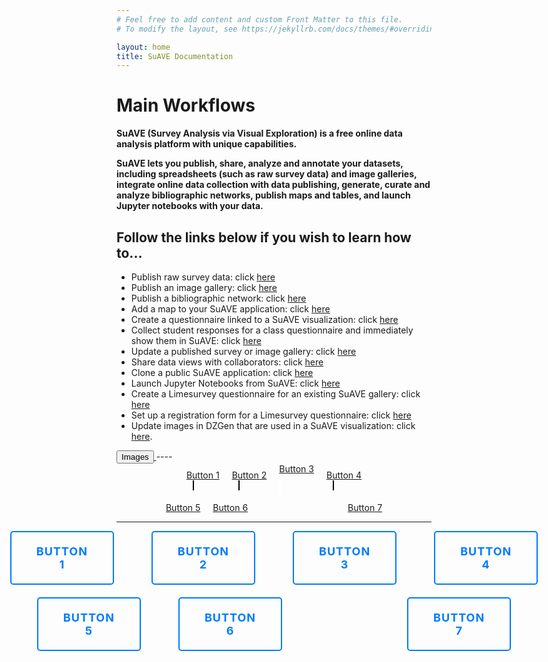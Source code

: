 ```yaml
---
# Feel free to add content and custom Front Matter to this file.
# To modify the layout, see https://jekyllrb.com/docs/themes/#overriding-theme-defaults

layout: home
title: SuAVE Documentation
---
```



# <b>Main Workflows</b>

**SuAVE (Survey Analysis via Visual Exploration) is a free online data analysis platform with unique capabilities.**

**SuAVE lets you publish, share, analyze and annotate your datasets, including spreadsheets (such as raw survey data) and image galleries, integrate online data collection with data publishing, generate, curate and analyze bibliographic networks, publish maps and tables, and launch Jupyter notebooks with your data.**

<h2>Follow the links below if you wish to learn how to...</h2>

- Publish raw survey data: click [here](https://suave-ucsd.github.io/SuAVE-Documentation/Upload_Dataset.html)
- Publish an image gallery: click [here](https://suave-ucsd.github.io/SuAVE-Documentation/Publish_Gallery.html)
- Publish a bibliographic network: click [here](https://suave-ucsd.github.io/SuAVE-Documentation/Bibliographic_Network_Pulbish.html)
- Add a map to your SuAVE application: click [here](https://suave-ucsd.github.io/SuAVE-Documentation/Add_Map_SuAVE.html)
- Create a questionnaire linked to a SuAVE visualization: click [here](https://suave-ucsd.github.io/SuAVE-Documentation/SuAVE_Survey.html)
- Collect student responses for a class questionnaire and immediately show them in SuAVE: click [here](https://suave-ucsd.github.io/SuAVE-Documentation/SuAVE_Class_Survey.html)
- Update a published survey or image gallery: click [here](https://suave-ucsd.github.io/SuAVE-Documentation/Update_Gallery.html)
- Share data views with collaborators: click [here](https://suave-ucsd.github.io/SuAVE-Documentation/Share_Views.html)
- Clone a public SuAVE application: click [here](https://suave-ucsd.github.io/SuAVE-Documentation/Clone_Survey.html)
- Launch Jupyter Notebooks from SuAVE: click [here](https://suave-ucsd.github.io/SuAVE-Documentation/Jupyter_Notebook_SuAVE.html)
- Create a Limesurvey questionnaire for an existing SuAVE gallery: click [here](https://suave-ucsd.github.io/SuAVE-Documentation/Limesurvey_Existing_SuAVE.html)
- Set up a registration form for a Limesurvey questionnaire: click [here](https://suave-ucsd.github.io/SuAVE-Documentation/Registration_Form.html)
- Update images in DZGen that are used in a SuAVE visualization: click [here](https://suave-ucsd.github.io/SuAVE-Documentation/Update_DZGen.html).

<link rel="stylesheet" type="text/css" href="styles.css">

<a href="https://suave-ucsd.github.io/SuAVE-Documentation/Update_DZGen.html">
   <button class="custom-button">Images</button>
</a>
----

<link rel="stylesheet" type="text/css" href="/assets/css/styles.css">

<div class="button-container">
   <div class="custom-button">
      <a href="#">Button 1</a>
      <div class="line"></div>
   </div>
   <div class="custom-button" style="margin-left: 20px;">
      <a href="#">Button 2</a>
      <div class="line"></div>
   </div>
   <div class="custom-button" style="margin-left: 20px;">
      <a href="#">Button 3</a>
      <div class="white-line"></div>
   </div>
   <div class="custom-button" style="margin-left: 20px;">
      <a href="#">Button 4</a>
      <div class="line"></div>
   </div>
</div>
<div class="button-container" style="margin-top: 10px;">
   <div class="custom-button">
      <a href="#">Button 5</a>
   </div>
   <div class="custom-button" style="margin-left: 20px;">
      <a href="#">Button 6</a>
   </div>
   <div class="custom-button" style="margin-left: 160px;">
      <a href="#">Button 7</a>
   </div>
</div>

<style>
   .button-container {
      display: flex;
      justify-content: center;
      align-items: center;
   }
   .button {
      position: relative;
      text-align: center;
      display: flex;
      flex-direction: column;
      align-items: center;
   }
   .line {
      width: 3px;
      height: 25px; /* Adjust the height of the line */
      background-color: black;
      margin-top: 10px; /* Adjust the distance of the line from the button */
   }
   .white-line {
      width: 3px;
      height: 25px; /* Adjust the height of the line */
      background-color: white;
      margin-top: 10px; /* Adjust the distance of the line from the button */
   }

   .button a {
      display: inline-block;
      padding: 10px 20px;
      background-color: #337ab7;
      color: white;
      text-decoration: none;
      border-radius: 5px;
   }
   .button:not(:last-child) {
      margin-right: 20px;
   }
</style>





-----
<link rel="stylesheet" type="text/css" href="styles.css">

<div class="button-container">
   <div class="button">
      <a href="#">Button 1</a>
   </div>
   <div class="line"></div>
   <div class="button" style="margin-left: 20px;">
      <a href="#">Button 2</a>
   </div>
   <div class="line"></div>
   <div class="button" style="margin-left: 20px;">
      <a href="#">Button 3</a>
   </div>
   <div class="line"></div>
   <div class="button" style="margin-left: 20px;">
      <a href="#">Button 4</a>
   </div>
</div>
<div class="button-container" style="margin-top: 20px;">
   <div class="button">
      <a href="#">Button 5</a>
   </div>
   <div class="line"></div>
   <div class="button" style="margin-left: 20px;">
      <a href="#">Button 6</a>
   </div>
   <div class="line"></div>
   <div class="button" style="margin-left: 160px;">
      <a href="#">Button 7</a>
   </div>
</div>

<style>
   .button-container {
      display: flex;
      justify-content: center;
      align-items: center;
   }
   .button {
      position: relative;
      text-align: center;
      display: flex;
      flex-direction: column;
      align-items: center;
      border: 2px solid #007bff; /* Add border to buttons */
      border-radius: 5px;
      padding: 10px 20px;
      margin: 0 10px; /* Adjust margin */
   }
   .line {
      width: 2px;
      height: 16px; /* Adjust the height of the line */
      background-color: black;
      margin: 0 10px; /* Adjust margin */
   }
   .empty-button {
      width: 20px; /* Adjust the width of the empty button for spacing */
      visibility: hidden; /* Hide the empty button */
   }
   .button a {
      display: inline-block;
      background-color: transparent;
      color: #007bff;
      text-decoration: none;
      text-align: center;
      cursor: pointer;
      font-size: 18px;
      font-weight: bold;
      text-transform: uppercase;
      letter-spacing: 1px;
      transition: background-color 0.3s, color 0.3s;
   }
   .button a:hover {
      background-color: #007bff;
      color: white;
   }
</style>


